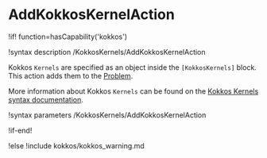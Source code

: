 # AddKokkosKernelAction

!if! function=hasCapability('kokkos')

!syntax description /KokkosKernels/AddKokkosKernelAction

Kokkos `Kernels` are specified as an object inside the `[KokkosKernels]` block. This action adds them to the [Problem](syntax/Problem/index.md).

More information about Kokkos `Kernels` can be found on the [Kokkos Kernels syntax documentation](syntax/KokkosKernels/index.md).

!syntax parameters /KokkosKernels/AddKokkosKernelAction

!if-end!

!else
!include kokkos/kokkos_warning.md
